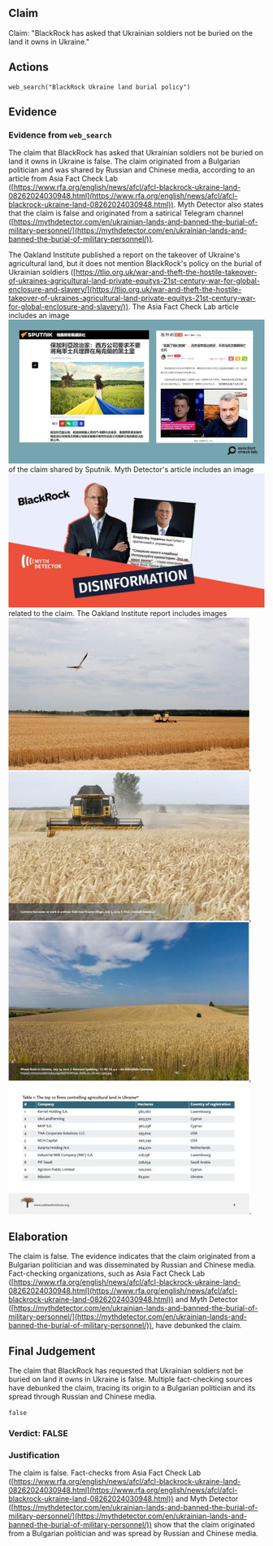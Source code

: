## Claim
Claim: "BlackRock has asked that Ukrainian soldiers not be buried on the land it owns in Ukraine."

## Actions
```
web_search("BlackRock Ukraine land burial policy")
```

## Evidence
### Evidence from `web_search`
The claim that BlackRock has asked that Ukrainian soldiers not be buried on land it owns in Ukraine is false. The claim originated from a Bulgarian politician and was shared by Russian and Chinese media, according to an article from Asia Fact Check Lab ([https://www.rfa.org/english/news/afcl/afcl-blackrock-ukraine-land-08262024030948.html](https://www.rfa.org/english/news/afcl/afcl-blackrock-ukraine-land-08262024030948.html)). Myth Detector also states that the claim is false and originated from a satirical Telegram channel ([https://mythdetector.com/en/ukrainian-lands-and-banned-the-burial-of-military-personnel/](https://mythdetector.com/en/ukrainian-lands-and-banned-the-burial-of-military-personnel/)).

The Oakland Institute published a report on the takeover of Ukraine's agricultural land, but it does not mention BlackRock's policy on the burial of Ukrainian soldiers ([https://tlio.org.uk/war-and-theft-the-hostile-takeover-of-ukraines-agricultural-land-private-equitys-21st-century-war-for-global-enclosure-and-slavery/](https://tlio.org.uk/war-and-theft-the-hostile-takeover-of-ukraines-agricultural-land-private-equitys-21st-century-war-for-global-enclosure-and-slavery/)). The Asia Fact Check Lab article includes an image ![image 2869](media/2025-08-21_17-08-1755796090-545128.jpg) of the claim shared by Sputnik. Myth Detector's article includes an image ![image 2875](media/2025-08-21_17-09-1755796151-375285.jpg) related to the claim. The Oakland Institute report includes images ![image 2885](media/2025-08-21_17-10-1755796239-717476.jpg), ![image 2886](media/2025-08-21_17-10-1755796240-052500.jpg), ![image 2887](media/2025-08-21_17-10-1755796240-414404.jpg), ![image 2888](media/2025-08-21_17-10-1755796240-592731.jpg).


## Elaboration
The claim is false. The evidence indicates that the claim originated from a Bulgarian politician and was disseminated by Russian and Chinese media. Fact-checking organizations, such as Asia Fact Check Lab ([https://www.rfa.org/english/news/afcl/afcl-blackrock-ukraine-land-08262024030948.html](https://www.rfa.org/english/news/afcl/afcl-blackrock-ukraine-land-08262024030948.html)) and Myth Detector ([https://mythdetector.com/en/ukrainian-lands-and-banned-the-burial-of-military-personnel/](https://mythdetector.com/en/ukrainian-lands-and-banned-the-burial-of-military-personnel/)), have debunked the claim.


## Final Judgement
The claim that BlackRock has requested that Ukrainian soldiers not be buried on land it owns in Ukraine is false. Multiple fact-checking sources have debunked the claim, tracing its origin to a Bulgarian politician and its spread through Russian and Chinese media.

`false`

### Verdict: FALSE

### Justification
The claim is false. Fact-checks from Asia Fact Check Lab ([https://www.rfa.org/english/news/afcl/afcl-blackrock-ukraine-land-08262024030948.html](https://www.rfa.org/english/news/afcl/afcl-blackrock-ukraine-land-08262024030948.html)) and Myth Detector ([https://mythdetector.com/en/ukrainian-lands-and-banned-the-burial-of-military-personnel/](https://mythdetector.com/en/ukrainian-lands-and-banned-the-burial-of-military-personnel/)) show that the claim originated from a Bulgarian politician and was spread by Russian and Chinese media.
